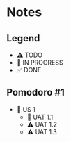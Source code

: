 # Notes

## Legend
- ⚠ TODO
- 🚧 IN PROGRESS
- ✅ DONE

## Pomodoro #1

- 🚧 US 1
  - 🚧 UAT 1.1
  - ⚠ UAT 1.2
  - ⚠ UAT 1.3  